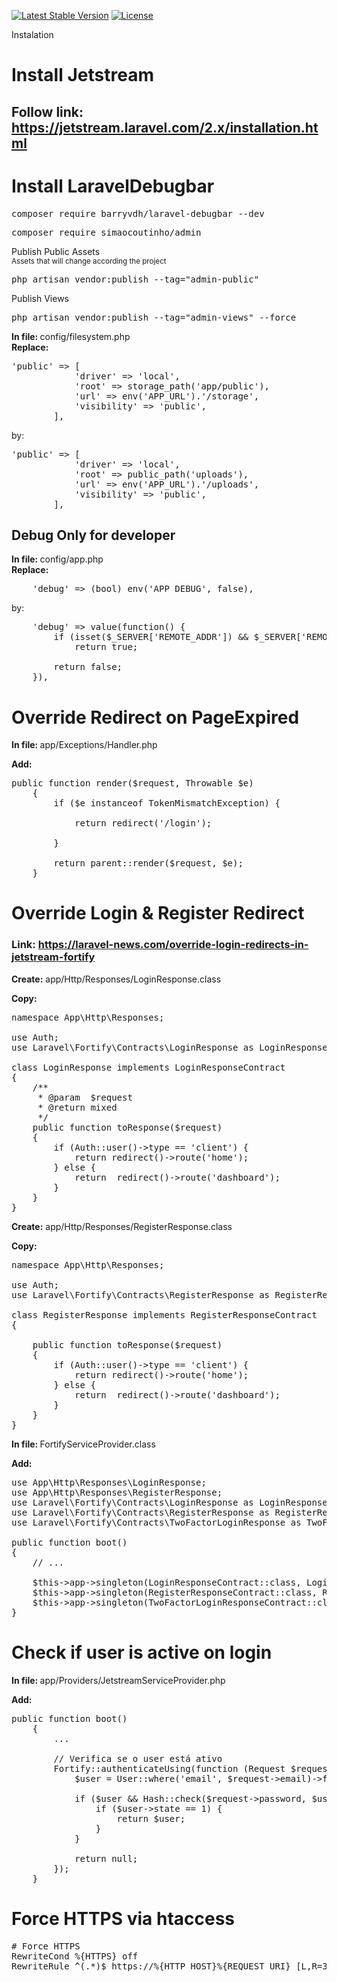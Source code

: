 <p>
<a href="https://packagist.org/packages/simaocoutinho/admin"><img src="https://img.shields.io/badge/version-0.3.1-informational" alt="Latest Stable Version"></a>
<a href="https://packagist.org/packages/simaocoutinho/admin"><img src="https://img.shields.io/packagist/l/laravel/framework" alt="License"></a>
</p>

Instalation

# Install Jetstream

## Follow link: https://jetstream.laravel.com/2.x/installation.html

# Install LaravelDebugbar

<pre>
composer require barryvdh/laravel-debugbar --dev
</pre>

<pre>
composer require simaocoutinho/admin
</pre>

Publish Public Assets
<br>
<small>Assets that will change according the project</small>
<pre>
php artisan vendor:publish --tag="admin-public"
</pre>

Publish Views
<pre>
php artisan vendor:publish --tag="admin-views" --force
</pre>

<strong>In file: </strong>config/filesystem.php
<br>
<strong>Replace:</strong>
<pre>
'public' => [
            'driver' => 'local',
            'root' => storage_path('app/public'),
            'url' => env('APP_URL').'/storage',
            'visibility' => 'public',
        ],
</pre>

by:

<pre>
'public' => [
            'driver' => 'local',
            'root' => public_path('uploads'),
            'url' => env('APP_URL').'/uploads',
            'visibility' => 'public',
        ],
</pre>

## Debug Only for developer
<strong>In file: </strong>config/app.php
<br>
<strong>Replace:</strong>

<pre>
    'debug' => (bool) env('APP_DEBUG', false),
</pre>

by:

<pre>
    'debug' => value(function() {
        if (isset($_SERVER['REMOTE_ADDR']) && $_SERVER['REMOTE_ADDR'] == 'IP')
            return true;

        return false;
    }),
</pre>

# Override Redirect on PageExpired

<strong>In file: </strong>app/Exceptions/Handler.php

<strong>Add:</strong>

<pre>
public function render($request, Throwable $e)
    {
        if ($e instanceof TokenMismatchException) {

            return redirect('/login');

        }

        return parent::render($request, $e);
    }
</pre>

# Override Login & Register Redirect

### Link: https://laravel-news.com/override-login-redirects-in-jetstream-fortify

<strong>Create:</strong> app/Http/Responses/LoginResponse.class

<strong>Copy:</strong>
<pre>
namespace App\Http\Responses;

use Auth;
use Laravel\Fortify\Contracts\LoginResponse as LoginResponseContract;

class LoginResponse implements LoginResponseContract
{
    /**
     * @param  $request
     * @return mixed
     */
    public function toResponse($request)
    {
        if (Auth::user()->type == 'client') {
            return redirect()->route('home');
        } else {
            return  redirect()->route('dashboard');
        }
    }
}
</pre>

<strong>Create:</strong> app/Http/Responses/RegisterResponse.class

<strong>Copy:</strong>

<pre>
namespace App\Http\Responses;

use Auth;
use Laravel\Fortify\Contracts\RegisterResponse as RegisterResponseContract;

class RegisterResponse implements RegisterResponseContract
{

    public function toResponse($request)
    {
        if (Auth::user()->type == 'client') {
            return redirect()->route('home');
        } else {
            return  redirect()->route('dashboard');
        }
    }
}
</pre>

<strong>In file: </strong> FortifyServiceProvider.class

<strong>Add:</strong>
<pre>
use App\Http\Responses\LoginResponse;
use App\Http\Responses\RegisterResponse;
use Laravel\Fortify\Contracts\LoginResponse as LoginResponseContract;
use Laravel\Fortify\Contracts\RegisterResponse as RegisterResponseContract;
use Laravel\Fortify\Contracts\TwoFactorLoginResponse as TwoFactorLoginResponseContract;

public function boot()
{
    // ...
    
    $this->app->singleton(LoginResponseContract::class, LoginResponse::class);
    $this->app->singleton(RegisterResponseContract::class, RegisterResponse::class);
    $this->app->singleton(TwoFactorLoginResponseContract::class, LoginResponse::class);
}
</pre>

# Check if user is active on login

<strong>In file: </strong>app/Providers/JetstreamServiceProvider.php

<strong>Add:</strong>

<pre>
public function boot()
    {
        ...

        // Verifica se o user está ativo
        Fortify::authenticateUsing(function (Request $request) {
            $user = User::where('email', $request->email)->first();

            if ($user && Hash::check($request->password, $user->password)) {
                if ($user->state == 1) {
                    return $user;
                }
            }

            return null;
        });
    }
</pre>

# Force HTTPS via htaccess

<pre>
# Force HTTPS
RewriteCond %{HTTPS} off
RewriteRule ^(.*)$ https://%{HTTP_HOST}%{REQUEST_URI} [L,R=301]
</pre>
